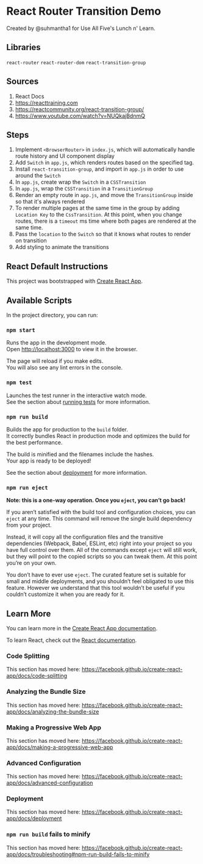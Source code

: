 # React Router Transition Demo
Created by @suhmantha1 for Use All Five's Lunch n' Learn.

## Libraries
`react-router`
`react-router-dom`
`react-transition-group`


## Sources
1. React Docs
2. https://reacttraining.com
3. https://reactcommunity.org/react-transition-group/
3. https://www.youtube.com/watch?v=NUQkajBdnmQ

## Steps
1. Implement `<BrowserRouter>` in `index.js`, which will automatically handle route history and UI component display
2. Add `Switch` in `app.js`, which renders routes based on the specified tag.
3. Install `react-transition-group`, and import in `app.js` in order to use around the `Switch`
4. In `app.js`, create wrap the `Switch` in a `CSSTransition`
5. In `app.js`, wrap the `CSSTransition` in a `TransitionGroup`
6. Render an empty route in `app.js`, and move the `TransitionGroup` inside so that it's always rendered
7. To render multiple pages at the same time in the group by adding `Location Key` to the `CssTransition`. At this point, when you change routes, there is a `timeout` ms time where both pages are rendered at the same time.
8. Pass the `location` to the `Switch` so that it knows what routes to render on transition
9. Add styling to animate the transitions

## React Default Instructions
This project was bootstrapped with [Create React App](https://github.com/facebook/create-react-app).

## Available Scripts

In the project directory, you can run:

### `npm start`

Runs the app in the development mode.<br>
Open [http://localhost:3000](http://localhost:3000) to view it in the browser.

The page will reload if you make edits.<br>
You will also see any lint errors in the console.

### `npm test`

Launches the test runner in the interactive watch mode.<br>
See the section about [running tests](https://facebook.github.io/create-react-app/docs/running-tests) for more information.

### `npm run build`

Builds the app for production to the `build` folder.<br>
It correctly bundles React in production mode and optimizes the build for the best performance.

The build is minified and the filenames include the hashes.<br>
Your app is ready to be deployed!

See the section about [deployment](https://facebook.github.io/create-react-app/docs/deployment) for more information.

### `npm run eject`

**Note: this is a one-way operation. Once you `eject`, you can’t go back!**

If you aren’t satisfied with the build tool and configuration choices, you can `eject` at any time. This command will remove the single build dependency from your project.

Instead, it will copy all the configuration files and the transitive dependencies (Webpack, Babel, ESLint, etc) right into your project so you have full control over them. All of the commands except `eject` will still work, but they will point to the copied scripts so you can tweak them. At this point you’re on your own.

You don’t have to ever use `eject`. The curated feature set is suitable for small and middle deployments, and you shouldn’t feel obligated to use this feature. However we understand that this tool wouldn’t be useful if you couldn’t customize it when you are ready for it.

## Learn More

You can learn more in the [Create React App documentation](https://facebook.github.io/create-react-app/docs/getting-started).

To learn React, check out the [React documentation](https://reactjs.org/).

### Code Splitting

This section has moved here: https://facebook.github.io/create-react-app/docs/code-splitting

### Analyzing the Bundle Size

This section has moved here: https://facebook.github.io/create-react-app/docs/analyzing-the-bundle-size

### Making a Progressive Web App

This section has moved here: https://facebook.github.io/create-react-app/docs/making-a-progressive-web-app

### Advanced Configuration

This section has moved here: https://facebook.github.io/create-react-app/docs/advanced-configuration

### Deployment

This section has moved here: https://facebook.github.io/create-react-app/docs/deployment

### `npm run build` fails to minify

This section has moved here: https://facebook.github.io/create-react-app/docs/troubleshooting#npm-run-build-fails-to-minify
